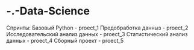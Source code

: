 # -.-Data-Science
Спринты:
Базовый Python - proect_1
Предобработка данныз - proect_2
Исследовательский анализ данных - proect_3
Статистический анализ данных - proect_4
Сборный проект - proect_5
